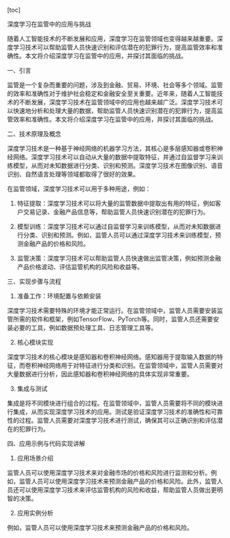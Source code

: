 
[toc]                    
                
                
深度学习在监管中的应用与挑战

随着人工智能技术的不断发展和应用，深度学习在监管领域也变得越来越重要。深度学习技术可以帮助监管人员快速识别和评估潜在的犯罪行为，提高监管效率和准确性。本文将介绍深度学习在监管中的应用，并探讨其面临的挑战。

一、引言

监管是一个复杂而重要的问题，涉及到金融、贸易、环境、社会等多个领域。监管的效率和准确性对于维护社会稳定和金融安全至关重要。近年来，随着人工智能技术的不断发展，深度学习技术在监管领域中的应用也越来越广泛。深度学习技术可以快速地分析和处理大量的数据，帮助监管人员快速识别潜在的犯罪行为，提高监管效率和准确性。本文将介绍深度学习在监管中的应用，并探讨其面临的挑战。

二、技术原理及概念

深度学习技术是一种基于神经网络的机器学习方法，其核心是多层感知器或卷积神经网络。深度学习技术可以自动从大量的数据中提取特征，并通过自监督学习来训练模型，从而对未知数据进行分类、识别和预测。深度学习技术在图像识别、语音识别、自然语言处理等领域都取得了很好的效果。

在监管领域，深度学习技术可以用于多种用途，例如：

1. 特征提取：深度学习技术可以将大量的监管数据中提取出有用的特征，例如客户交易记录、金融产品信息等，帮助监管人员快速识别潜在的犯罪行为。

2. 模型训练：深度学习技术可以通过自监督学习来训练模型，从而对未知数据进行分类、识别和预测。例如，监管人员可以通过深度学习技术来训练模型，预测金融产品的价格和风险。

3. 监管决策：深度学习技术可以帮助监管人员快速做出监管决策，例如预测金融产品价格波动、评估监管机构的风险和收益等。

三、实现步骤与流程

1. 准备工作：环境配置与依赖安装

深度学习技术需要特殊的环境才能正常运行。在监管领域中，监管人员需要安装监管所需的软件和框架，例如TensorFlow、PyTorch等。同时，监管人员还需要安装必要的工具，例如数据预处理工具、日志管理工具等。

2. 核心模块实现

深度学习技术的核心模块是感知器和卷积神经网络。感知器用于提取输入数据的特征，而卷积神经网络用于对特征进行分类和识别。在监管领域中，监管人员需要对大量数据进行分析，因此感知器和卷积神经网络的具体实现非常重要。

3. 集成与测试

集成是将不同模块进行组合的过程。在监管领域中，监管人员需要将不同的模块进行集成，从而实现深度学习技术的应用。测试是验证深度学习技术的准确性和可靠性的过程。监管人员需要对深度学习技术进行测试，确保其可以正确识别和评估潜在的犯罪行为。

四、应用示例与代码实现讲解

1. 应用场景介绍

监管人员可以使用深度学习技术来对金融市场的价格和风险进行监测和分析。例如，监管人员可以使用深度学习技术来预测金融产品的价格和风险。此外，监管人员还可以使用深度学习技术来评估监管机构的风险和收益，帮助监管人员做出更明智的决策。

2. 应用实例分析

例如，监管人员可以使用深度学习技术来预测金融产品的价格和风险。

